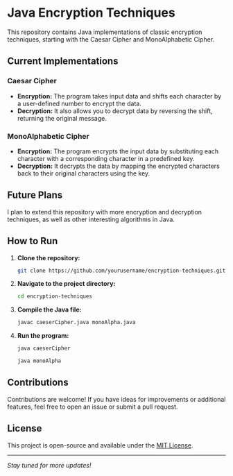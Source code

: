 # Java Encryption Techniques

This repository contains Java implementations of classic encryption techniques, starting with the Caesar Cipher and MonoAlphabetic Cipher.

## Current Implementations

### Caesar Cipher
- **Encryption:** The program takes input data and shifts each character by a user-defined number to encrypt the data.
- **Decryption:** It also allows you to decrypt data by reversing the shift, returning the original message.

### MonoAlphabetic Cipher
- **Encryption:** The program encrypts the input data by substituting each character with a corresponding character in a predefined key.
- **Decryption:** It decrypts the data by mapping the encrypted characters back to their original characters using the key.

## Future Plans
I plan to extend this repository with more encryption and decryption techniques, as well as other interesting algorithms in Java.

## How to Run

1. **Clone the repository:**
    ```bash
    git clone https://github.com/yourusername/encryption-techniques.git
    ```
2. **Navigate to the project directory:**
    ```bash
    cd encryption-techniques
    ```
3. **Compile the Java file:**
    ```bash
    javac caeserCipher.java monoAlpha.java
    ```
4. **Run the program:**
    ```bash
    java caeserCipher
    ```
    ```bash
    java monoAlpha
    ```

## Contributions
Contributions are welcome! If you have ideas for improvements or additional features, feel free to open an issue or submit a pull request.

## License
This project is open-source and available under the [MIT License](LICENSE).

---

*Stay tuned for more updates!*

